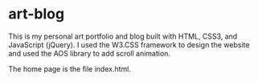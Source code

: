 # art-blog
This is my personal art portfolio and blog built with HTML, CSS3, and JavaScript (jQuery). I used the W3.CSS framework to design the website and used the AOS library to add scroll animation.

The home page is the file index.html.
